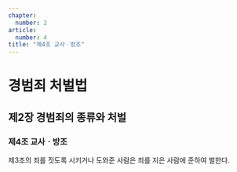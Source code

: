 ```yaml
---
chapter:
  number: 2
article:
  number: 4
title: "제4조 교사ㆍ방조"
---
```

# 경범죄 처벌법

## 제2장 경범죄의 종류와 처벌

### 제4조 교사ㆍ방조

제3조의 죄를 짓도록 시키거나 도와준 사람은 죄를 지은 사람에 준하여 벌한다.
